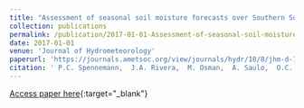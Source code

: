 ```yaml
---
title: "Assessment of seasonal soil moisture forecasts over Southern South America with emphasis on dry and wet events"
collection: publications
permalink: /publication/2017-01-01-Assessment-of-seasonal-soil-moisture-forecasts-over-Southern-South-America-with-emphasis-on-dry-and-wet-events
date: 2017-01-01
venue: 'Journal of Hydrometeorology'
paperurl: 'https://journals.ametsoc.org/view/journals/hydr/18/8/jhm-d-17-0015_1.xml'
citation: ' P.C. Spennemann,  J.A. Rivera,  M. Osman,  A. Saulo,  O.C. Penalba, &quot;Assessment of seasonal soil moisture forecasts over Southern South America with emphasis on dry and wet events.&quot; Journal of Hydrometeorology, 2017.'
---
```

[Access paper here](https://journals.ametsoc.org/view/journals/hydr/18/8/jhm-d-17-0015_1.xml){:target="_blank"}
